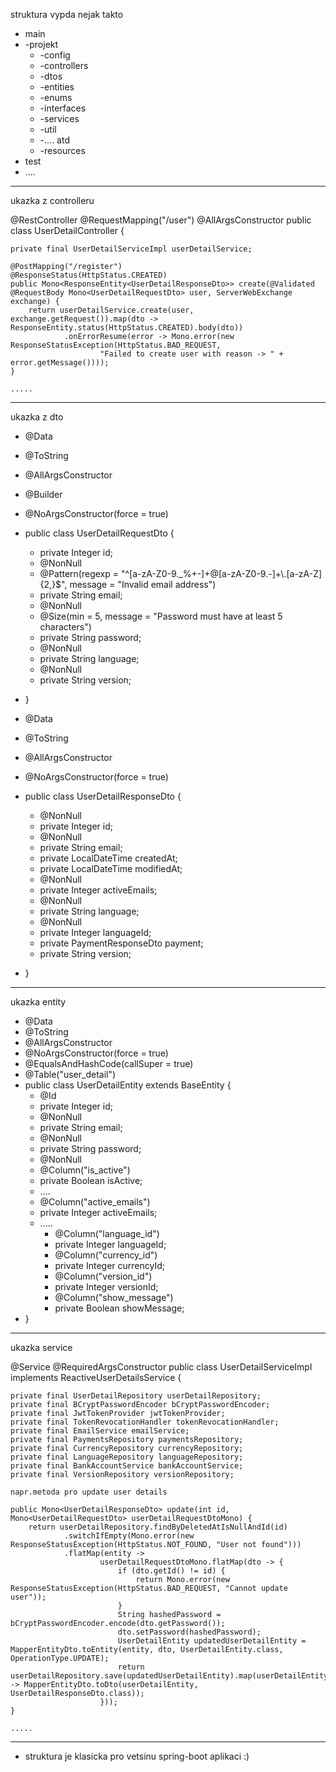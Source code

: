 struktura vypda nejak takto
- main
- -projekt
  - -config
  - -controllers
  - -dtos
  - -entities
  - -enums
  - -interfaces
  - -services
  - -util
  - -.... atd
  - -resources
- test
- ....
____________________________________________

ukazka z controlleru

@RestController
@RequestMapping("/user")
@AllArgsConstructor
public class UserDetailController {

    private final UserDetailServiceImpl userDetailService;
	
	@PostMapping("/register")
    @ResponseStatus(HttpStatus.CREATED)
    public Mono<ResponseEntity<UserDetailResponseDto>> create(@Validated @RequestBody Mono<UserDetailRequestDto> user, ServerWebExchange exchange) {
        return userDetailService.create(user, exchange.getRequest()).map(dto -> ResponseEntity.status(HttpStatus.CREATED).body(dto))
                .onErrorResume(error -> Mono.error(new ResponseStatusException(HttpStatus.BAD_REQUEST,
                        "Failed to create user with reason -> " + error.getMessage())));
    }
	
	.....
_______________________________________________
	
ukazka z dto

- @Data
- @ToString
- @AllArgsConstructor
- @Builder
- @NoArgsConstructor(force = true)
- public class UserDetailRequestDto {
    - private Integer id;
    - @NonNull
    - @Pattern(regexp = "^[a-zA-Z0-9._%+-]+@[a-zA-Z0-9.-]+\\.[a-zA-Z]{2,}$", message = "Invalid email address")
    - private String email;
    - @NonNull
    - @Size(min = 5, message = "Password must have at least 5 characters")
    - private String password;
    - @NonNull
    - private String language;
    - @NonNull
    - private String version;
- }

- @Data
- @ToString
- @AllArgsConstructor
- @NoArgsConstructor(force = true)
- public class UserDetailResponseDto {
    - @NonNull
    - private Integer id;
    - @NonNull
    - private String email;
    - private LocalDateTime createdAt;
    - private LocalDateTime modifiedAt;
    - @NonNull
    - private Integer activeEmails;
    - @NonNull
    - private String language;
    - @NonNull
    - private Integer languageId;
    - private PaymentResponseDto payment;
    - private String version;
- }
__________________________________________________

ukazka entity

- @Data
- @ToString
- @AllArgsConstructor
- @NoArgsConstructor(force = true)
- @EqualsAndHashCode(callSuper = true)
- @Table("user_detail")
- public class UserDetailEntity extends BaseEntity {
    - @Id
    - private Integer id;
    - @NonNull
    - private String email;
    - @NonNull
    - private String password;
    - @NonNull
    - @Column("is_active")
    - private Boolean isActive;
   - ....
    - @Column("active_emails")
    - private Integer activeEmails;
  - .....
    - @Column("language_id")
    - private Integer languageId;
    - @Column("currency_id")
    - private Integer currencyId;
    - @Column("version_id")
    - private Integer versionId;
    - @Column("show_message")
    - private Boolean showMessage;
- }

_______________________________________________

ukazka service

@Service
@RequiredArgsConstructor
public class UserDetailServiceImpl implements ReactiveUserDetailsService {

    private final UserDetailRepository userDetailRepository;
    private final BCryptPasswordEncoder bCryptPasswordEncoder;
    private final JwtTokenProvider jwtTokenProvider;
    private final TokenRevocationHandler tokenRevocationHandler;
    private final EmailService emailService;
    private final PaymentsRepository paymentsRepository;
    private final CurrencyRepository currencyRepository;
    private final LanguageRepository languageRepository;
    private final BankAccountService bankAccountService;
    private final VersionRepository versionRepository;
	
	napr.metoda pro update user details
	
	public Mono<UserDetailResponseDto> update(int id, Mono<UserDetailRequestDto> userDetailRequestDtoMono) {
        return userDetailRepository.findByDeletedAtIsNullAndId(id)
                .switchIfEmpty(Mono.error(new ResponseStatusException(HttpStatus.NOT_FOUND, "User not found")))
                .flatMap(entity ->
                        userDetailRequestDtoMono.flatMap(dto -> {
                            if (dto.getId() != id) {
                                return Mono.error(new ResponseStatusException(HttpStatus.BAD_REQUEST, "Cannot update user"));
                            }
                            String hashedPassword = bCryptPasswordEncoder.encode(dto.getPassword());
                            dto.setPassword(hashedPassword);
                            UserDetailEntity updatedUserDetailEntity = MapperEntityDto.toEntity(entity, dto, UserDetailEntity.class, OperationType.UPDATE);
                            return userDetailRepository.save(updatedUserDetailEntity).map(userDetailEntity -> MapperEntityDto.toDto(userDetailEntity, UserDetailResponseDto.class));
                        }));
    }
	
	.....
	
	
 ___________________________________________
	
- struktura je klasicka pro vetsinu spring-boot aplikaci :)
